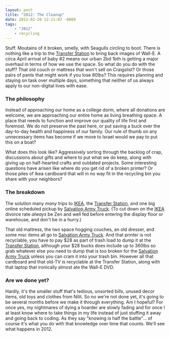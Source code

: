 ```yaml
--- 
layout: post
title: "2012: The Cleanup"
date: 2012-02-20 12:11:07 -0800
tags: 
    - "2012"
    - recycling
---
```

Stuff. Moutains of it broken, smelly, with Seagulls circling to boot. There is nothing like a trip to the [Transfer Station](http://maps.google.com/maps/place?cid=12853880385128682418) to bring back images of Wall-E. A circa April arrival of baby #2 means our urban 2bd 1bth is getting a major overhaul in terms of how we use the space. So what do you do with the stuff? That old couch or mattress that won't sell on Craigslist? Or those pairs of pants that might work if you lose 80lbs? This requires planning and staying on task over multiple days, something that neither of us always apply to our non-digital lives with ease.

### The philosophy ###
Instead of approaching our home as a college dorm, where all donations are welcome, we are approaching our entire home as living breathing space. A place that needs to function and improve our quality of life first and foremost. We do not preserve the past here, or put saving a buck over the day-to-day health and happiness of our family. Our rule of thumb on any unnecessary items has become if we move to Israel would we pay to put this on a boat?

What does this look like? Aggressively sorting through the backlog of crap, discussions about gifts and where to put what we do keep, along with giving up on half-hearted crafts and outdated projects. Some interesting questions have arisen like where do you get rid of a broken printer? Or those piles of Ikea cardboard that will in no way fit in the recycling bin you share with your neighbors?

### The breakdown ###
The solution many _many_ trips to [IKEA](http://ikea.com/us/en), the [Transfer Station](http://maps.google.com/maps/place?cid=12853880385128682418), and one big online scheduled pickup by [Salvation Army Truck](http://www.satruck.org/donate-goods). (To cut down on the [IKEA](http://ikea.com/us/en) divorce rate _always_ be Zen and well fed before entering the display floor or warehouse, and don't be in a hurry.)

That old mattress, the two space hogging couches, an old dresser, and some msc items all go to [Salvation Army Truck](http://www.satruck.org/donate-goods). And that printer is not recyclable, you have to pay $28 as part of trash load to dump it at the [Transfer Station](http://maps.google.com/maps/place?cid=12853880385128682418), although your $28 bucks does include up to 360lbs so grab whatever else you need to dump that is too broken for the [Salvation Army Truck](http://www.satruck.org/donate-goods) unless you can cram it into your trash bin. However all that cardboard and that old-TV is recyclable at the Transfer Station, along with that laptop that ironically almost ate the Wall-E DVD.

### Are we done yet? ###
Hardly, it's the smaller stuff that's tedious, unsorted bills, unused decor items, old toys and clothes from Nilit. So no we're not done yet, it's going to be several months before we make it through everything. Am I hopeful? For once yes, my nightmares of dying a hoarder are slowly fading and for once I at least know where to take things in my life instead of just stuffing it away and going back to coding. As they say "knowing is half the battle"... of course it's what you do with that knowledge over time that counts. We'll see what happens in 2012.

